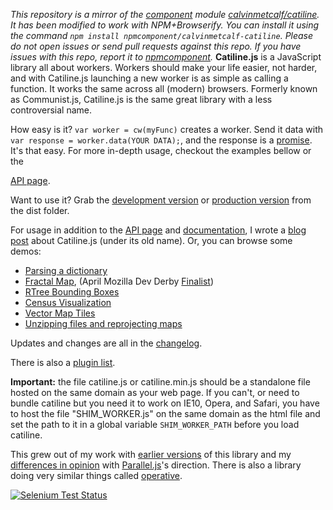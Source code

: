 *This repository is a mirror of the [component](http://component.io) module [calvinmetcalf/catiline](http://github.com/calvinmetcalf/catiline). It has been modified to work with NPM+Browserify. You can install it using the command `npm install npmcomponent/calvinmetcalf-catiline`. Please do not open issues or send pull requests against this repo. If you have issues with this repo, report it to [npmcomponent](https://github.com/airportyh/npmcomponent).*
__Catiline.js__ is a JavaScript library all about workers. Workers should make your life easier, not harder, and with Catiline.js launching a new worker is as simple as calling a function. It works the same across all (modern) browsers. Formerly known as Communist.js, Catiline.js is the same great library with a less controversial name.

How easy is it? `var worker = cw(myFunc)` creates a worker. Send it data with `var response = worker.data(YOUR DATA);`, and the response is a [promise](http://blogs.msdn.com/b/ie/archive/2011/09/11/asynchronous-programming-in-javascript-with-promises.aspx). It's that easy. For more in-depth usage, checkout the examples bellow or the 

<a class='navLink' id='API' href='docs/API.md'>API page</a>.

Want to use it? Grab the 
[development version](https://raw.github.com/calvinmetcalf/catiline/master/dist/catiline.js)
or [production version](https://raw.github.com/calvinmetcalf/catiline/master/dist/catiline.min.js) from the dist folder. 

For usage in addition to the <a class='navLink' id='API' href='docs/API.md'>API page</a> and <a class='navLink' id='DOCUMENTATION' href='docs/DOCUMENTATION.md'>documentation</a>, I wrote a [blog post](http://cwmma.tumblr.com/post/54338607071/making-web-workers-with-communistjs) about Catiline.js (under its old name). Or, you can browse some demos:

- [Parsing a dictionary](http://catilinejs.com/website/dict/)
- [Fractal Map](http://catilinejs.com/website/leaflet-fractal/), (April Mozilla Dev Derby [Finalist](https://hacks.mozilla.org/2013/06/announcing-the-winners-of-the-april-2013-dev-derby/))
- [RTree Bounding Boxes](http://leaflet-extras.github.io/RTree/examples/worker.html)
- [Census Visualization](http://data-otp.rhcloud.com/)
- [Vector Map Tiles](http://calvinmetcalf.github.io/vector-layers/)
- [Unzipping files and reprojecting maps](http://calvinmetcalf.github.io/shapefile-js/site/proj.html)

Updates and changes are all in the <a class='navLink' id='CHANGELOG' href='docs/CHANGELOG.md'>changelog</a>.

There is also a <a class='navLink' id='PLUGINS' href='docs/PLUGINS.md'>plugin list</a>.

__Important:__ the file catiline.js or catiline.min.js should be a standalone file hosted on the same domain as your web page. If you can't, or need to bundle catiline but you need it to work on IE10, Opera, and Safari, you have to host the file "SHIM_WORKER.js" on the same domain as the html file 
and set the path to it in a global variable `SHIM_WORKER_PATH` before you load catiline.

This grew out of my work with [earlier versions](https://github.com/calvinmetcalf/catiline/tree/6e920be75ab3ed9b2a36d24dd184a9945f6b4000) 
of this library and my [differences in opinion](https://gist.github.com/calvinmetcalf/6050205) with
[Parallel.js](https://github.com/adambom/parallel.js)'s direction. There is
also a library doing very similar things called [operative](https://github.com/padolsey/operative).

[![Selenium Test Status](https://saucelabs.com/browser-matrix/calvinmetcalf.svg)](https://saucelabs.com/u/calvinmetcalf)
